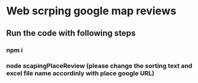 # Web scrping google map reviews 
## Run the code with following steps
### npm i
### node scapingPlaceReview (please change the sorting text and excel file name accordinly with place google URL)